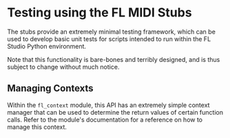 
# Testing using the FL MIDI Stubs

The stubs provide an extremely minimal testing framework, which can be used to
develop basic unit tests for scripts intended to run within the FL Studio
Python environment.

Note that this functionality is bare-bones and terribly designed, and is thus
subject to change without much notice.

## Managing Contexts

Within the `fl_context` module, this API has an extremely simple context
manager that can be used to determine the return values of certain function
calls. Refer to the module's documentation for a reference on how to manage
this context.
